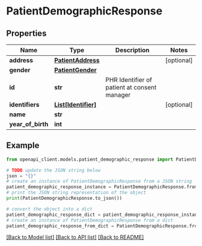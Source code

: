 # PatientDemographicResponse


## Properties

Name | Type | Description | Notes
------------ | ------------- | ------------- | -------------
**address** | [**PatientAddress**](PatientAddress.md) |  | [optional] 
**gender** | [**PatientGender**](PatientGender.md) |  | 
**id** | **str** | PHR Identifier of patient at consent manager | 
**identifiers** | [**List[Identifier]**](Identifier.md) |  | [optional] 
**name** | **str** |  | 
**year_of_birth** | **int** |  | 

## Example

```python
from openapi_client.models.patient_demographic_response import PatientDemographicResponse

# TODO update the JSON string below
json = "{}"
# create an instance of PatientDemographicResponse from a JSON string
patient_demographic_response_instance = PatientDemographicResponse.from_json(json)
# print the JSON string representation of the object
print(PatientDemographicResponse.to_json())

# convert the object into a dict
patient_demographic_response_dict = patient_demographic_response_instance.to_dict()
# create an instance of PatientDemographicResponse from a dict
patient_demographic_response_from_dict = PatientDemographicResponse.from_dict(patient_demographic_response_dict)
```
[[Back to Model list]](../README.md#documentation-for-models) [[Back to API list]](../README.md#documentation-for-api-endpoints) [[Back to README]](../README.md)


